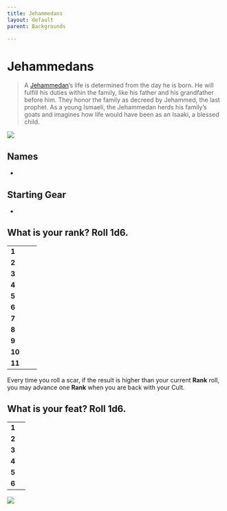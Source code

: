 ```yaml
---
title: Jehammedans
layout: default
parent: Backgrounds

---
```


# Jehammedans

> A [Jehammedan](https://degenesis.com/world/cults/jehammedans)’s life is determined from the day he is born. He will fulfill his duties within the family, like his father and his grandfather before him. They honor the family as decreed by Jehammed, the last prophet. As a young Ismaeli, the Jehammedan herds his family’s goats and imagines how life would have been as an Isaaki, a blessed child.

![](https://a.storyblok.com/f/72501/2715x3840/99926e4b7b/010-jehammedans-archetype.jpg)

## Names

- 

## Starting Gear

- 

## What is your rank? Roll 1d6.

|        |     |     |
| ------ | --- | --- |
| **1**  |     |     |
| **2**  |     |     |
| **3**  |     |     |
| **4**  |     |     |
| **5**  |     |     |
| **6**  |     |     |
| **7**  |     |     |
| **8**  |     |     |
| **9**  |     |     |
| **10** |     |     |
| **11** |     |     |

Every time you roll a scar, if the result is higher than your current **Rank** roll, you may advance one **Rank** when you are back with your Cult.


## What is your feat? Roll 1d6.

|       |     |
| ----- | --- |
| **1** |     |
| **2** |     |
| **3** |     |
| **4** |     |
| **5** |     |
| **6** |     |

![](https://img2.storyblok.com/0x0/filters:quality(99):format(webp)/f/72501/7087x3922/c30e7809fd/jehammedans-sacrifice.jpg)